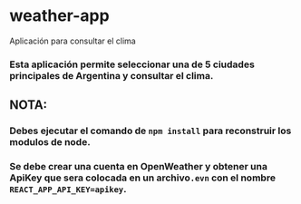 # weather-app
Aplicación para consultar el clima 

### Esta aplicación permite seleccionar una de 5 ciudades principales de Argentina y consultar el clima.


## NOTA:
### Debes ejecutar el comando de ``npm install`` para reconstruir los modulos de node.
### Se debe crear una cuenta en OpenWeather y obtener una ApiKey que sera colocada en un archivo``.evn`` con el nombre ``REACT_APP_API_KEY=apikey``.


